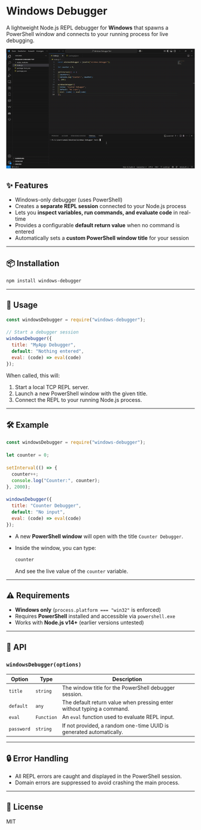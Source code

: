 # Windows Debugger

A lightweight Node.js REPL debugger for **Windows** that spawns a PowerShell window and connects to your running process for live debugging.

![Demo](https://raw.githubusercontent.com/DinoscapeProgramming/windows-debugger/refs/heads/master/assets/Demo.gif)

## ✨ Features

- Windows-only debugger (uses PowerShell)
- Creates a **separate REPL session** connected to your Node.js process
- Lets you **inspect variables, run commands, and evaluate code** in real-time
- Provides a configurable **default return value** when no command is entered
- Automatically sets a **custom PowerShell window title** for your session

---

## 📦 Installation

```bash
npm install windows-debugger
```

---

## 🚀 Usage

```js
const windowsDebugger = require("windows-debugger");

// Start a debugger session
windowsDebugger({
  title: "MyApp Debugger",
  default: "Nothing entered",
  eval: (code) => eval(code)
});
```

When called, this will:

1. Start a local TCP REPL server.
2. Launch a new PowerShell window with the given title.
3. Connect the REPL to your running Node.js process.

---

## 🛠 Example

```js
const windowsDebugger = require("windows-debugger");

let counter = 0;

setInterval(() => {
  counter++;
  console.log("Counter:", counter);
}, 2000);

windowsDebugger({
  title: "Counter Debugger",
  default: "No input",
  eval: (code) => eval(code)
});
```

* A new **PowerShell window** will open with the title `Counter Debugger`.
* Inside the window, you can type:

  ```js
  counter
  ```

  And see the live value of the `counter` variable.

---

## ⚠️ Requirements

* **Windows only** (`process.platform === "win32"` is enforced)
* Requires **PowerShell** installed and accessible via `powershell.exe`
* Works with **Node.js v14+** (earlier versions untested)

---

## 📖 API

### `windowsDebugger(options)`

| Option     | Type       | Description                                                            |
| ---------- | ---------- | ---------------------------------------------------------------------- |
| `title`    | `string`   | The window title for the PowerShell debugger session.                  |
| `default`  | `any`      | The default return value when pressing enter without typing a command. |
| `eval`     | `Function` | An `eval` function used to evaluate REPL input.                        |
| `password` | `string`   | If not provided, a random one-time UUID is generated automatically.    |

---

## 🔒 Error Handling

* All REPL errors are caught and displayed in the PowerShell session.
* Domain errors are suppressed to avoid crashing the main process.

---

## 📝 License

MIT